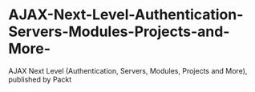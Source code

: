 


# AJAX-Next-Level-Authentication-Servers-Modules-Projects-and-More-
AJAX Next Level (Authentication, Servers, Modules, Projects and More), published by Packt
